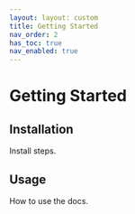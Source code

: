 ```yaml
---
layout: layout: custom
title: Getting Started
nav_order: 2
has_toc: true
nav_enabled: true
---
```


# Getting Started

## Installation

Install steps.

## Usage

How to use the docs.

